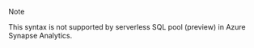 > [!NOTE]
> This syntax is not supported by serverless SQL pool (preview) in Azure Synapse Analytics.
